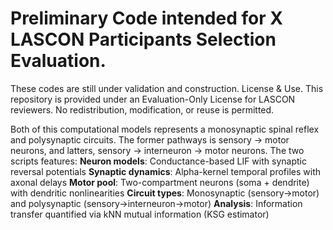 # Preliminary Code intended for X LASCON Participants Selection Evaluation.
These codes are still under validation and construction. License & Use. This repository is provided under an Evaluation-Only License for LASCON reviewers. No redistribution, modification, or reuse is permitted.

Both of this computational models represents a monosynaptic spinal reflex and polysynaptic circuits. The former pathways is sensory -> motor neurons, and latters, sensory -> interneuron -> motor neurons.
The two scripts features:
**Neuron models**: Conductance-based LIF with synaptic reversal potentials
**Synaptic dynamics**: Alpha-kernel temporal profiles with axonal delays
**Motor pool**: Two-compartment neurons (soma + dendrite) with dendritic nonlinearities
**Circuit types**: Monosynaptic (sensory→motor) and polysynaptic (sensory→interneuron→motor)
**Analysis**: Information transfer quantified via kNN mutual information (KSG estimator)
